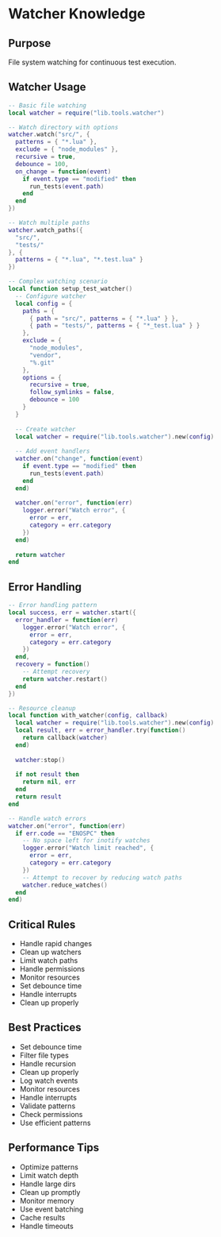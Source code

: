 # Watcher Knowledge

## Purpose
File system watching for continuous test execution.

## Watcher Usage
```lua
-- Basic file watching
local watcher = require("lib.tools.watcher")

-- Watch directory with options
watcher.watch("src/", {
  patterns = { "*.lua" },
  exclude = { "node_modules" },
  recursive = true,
  debounce = 100,
  on_change = function(event)
    if event.type == "modified" then
      run_tests(event.path)
    end
  end
})

-- Watch multiple paths
watcher.watch_paths({
  "src/",
  "tests/"
}, {
  patterns = { "*.lua", "*.test.lua" }
})

-- Complex watching scenario
local function setup_test_watcher()
  -- Configure watcher
  local config = {
    paths = {
      { path = "src/", patterns = { "*.lua" } },
      { path = "tests/", patterns = { "*_test.lua" } }
    },
    exclude = {
      "node_modules",
      "vendor",
      "%.git"
    },
    options = {
      recursive = true,
      follow_symlinks = false,
      debounce = 100
    }
  }
  
  -- Create watcher
  local watcher = require("lib.tools.watcher").new(config)
  
  -- Add event handlers
  watcher.on("change", function(event)
    if event.type == "modified" then
      run_tests(event.path)
    end
  end)
  
  watcher.on("error", function(err)
    logger.error("Watch error", {
      error = err,
      category = err.category
    })
  end)
  
  return watcher
end
```

## Error Handling
```lua
-- Error handling pattern
local success, err = watcher.start({
  error_handler = function(err)
    logger.error("Watch error", {
      error = err,
      category = err.category
    })
  end,
  recovery = function()
    -- Attempt recovery
    return watcher.restart()
  end
})

-- Resource cleanup
local function with_watcher(config, callback)
  local watcher = require("lib.tools.watcher").new(config)
  local result, err = error_handler.try(function()
    return callback(watcher)
  end)
  
  watcher:stop()
  
  if not result then
    return nil, err
  end
  return result
end

-- Handle watch errors
watcher.on("error", function(err)
  if err.code == "ENOSPC" then
    -- No space left for inotify watches
    logger.error("Watch limit reached", {
      error = err,
      category = err.category
    })
    -- Attempt to recover by reducing watch paths
    watcher.reduce_watches()
  end
end)
```

## Critical Rules
- Handle rapid changes
- Clean up watchers
- Limit watch paths
- Handle permissions
- Monitor resources
- Set debounce time
- Handle interrupts
- Clean up properly

## Best Practices
- Set debounce time
- Filter file types
- Handle recursion
- Clean up properly
- Log watch events
- Monitor resources
- Handle interrupts
- Validate patterns
- Check permissions
- Use efficient patterns

## Performance Tips
- Optimize patterns
- Limit watch depth
- Handle large dirs
- Clean up promptly
- Monitor memory
- Use event batching
- Cache results
- Handle timeouts